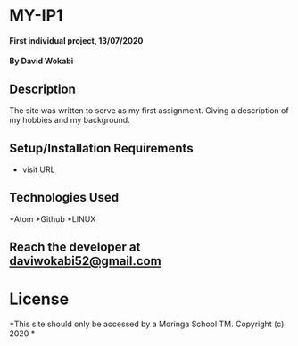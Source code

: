 # MY-IP1
#### First individual project, 13/07/2020
#### By **David Wokabi**
## Description
The site was written to serve as my first assignment. Giving a description of my hobbies and my background.
## Setup/Installation Requirements
* visit URL
## Technologies Used
*Atom
*Github
*LINUX
## Reach the developer at daviwokabi52@gmail.com
# License
*This site should only be accessed by a Moringa School TM.
Copyright (c) 2020 *
